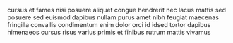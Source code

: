 cursus et fames nisi posuere aliquet congue hendrerit nec lacus mattis sed
posuere sed euismod dapibus nullam purus amet nibh feugiat maecenas fringilla
convallis condimentum enim dolor orci id idsed tortor dapibus himenaeos cursus
risus varius primis et finibus rutrum mattis vivamus